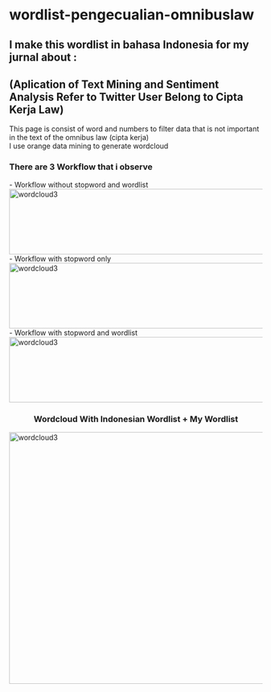 # wordlist-pengecualian-omnibuslaw

<h2 align="left">I make this wordlist in bahasa Indonesia for my jurnal about :</h2>
<h2 align="left">(Aplication of Text Mining and Sentiment Analysis Refer to Twitter User Belong to Cipta Kerja Law)</h2>

This page is consist of word and numbers to filter data that is not important in the text of the omnibus law (cipta kerja)
<br/>
I use orange data mining to generate wordcloud
<h3 align="left">There are 3 Workflow that i observe</h2>
    - Workflow without stopword and wordlist
<img src="https://github.com/asamarsal/wordlist-pengecualian-omnibuslaw/blob/main/img/workflow1.png" alt="wordcloud3" width="880" height="130"/>
    - Workflow with stopword only
<img src="https://github.com/asamarsal/wordlist-pengecualian-omnibuslaw/blob/main/img/workflow2.png" alt="wordcloud3" width="880" height="130"/>
    - Workflow with stopword and wordlist
<img src="https://github.com/asamarsal/wordlist-pengecualian-omnibuslaw/blob/main/img/workflow3.png" alt="wordcloud3" width="880" height="130"/>


<h3 align="center">Wordcloud With Indonesian Wordlist + My Wordlist</h3>
<img src="https://github.com/asamarsal/wordlist-pengecualian-omnibuslaw/blob/main/img/Wordcloud3.PNG" alt="wordcloud3" width="880" height="500"/>
